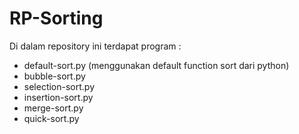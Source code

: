 # RP-Sorting
Di dalam repository ini terdapat program :
  - default-sort.py (menggunakan default function sort dari python)
  - bubble-sort.py
  - selection-sort.py
  - insertion-sort.py
  - merge-sort.py
  - quick-sort.py
